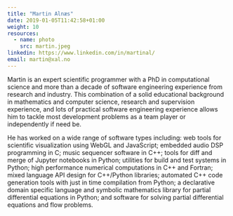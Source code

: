 ```yaml
---
title: "Martin Alnæs"
date: 2019-01-05T11:42:58+01:00
weight: 10
resources:
  - name: photo
    src: martin.jpeg
linkedin: https://www.linkedin.com/in/martinal/
email: martin@xal.no
---
```


Martin is an expert scientific programmer with a PhD in computational
science and more than a decade of software engineering experience from
research and industry. This combination of a solid educational
background in mathematics and computer science, research and
supervision experience, and lots of practical software engineering
experience allows him to tackle most development problems as a team
player or independently if need be.

He has worked on a wide range of software types including: web tools
for scientific visualization using WebGL and JavaScript; embedded
audio DSP programming in C; music sequencer software in C++; tools for
diff and merge of Jupyter notebooks in Python; utilities for build and
test systems in Python; high performance numerical computations in C++
and Fortran; mixed language API design for C++/Python libraries;
automated C++ code generation tools with just in time compilation from
Python; a declarative domain specific language and symbolic
mathematics library for partial differential equations in Python; and
software for solving partial differential equations and flow problems.
